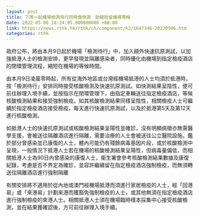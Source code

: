 ```yaml
---
layout: post
title: 下周一起機場檢測待行同時做快測　助縮短留機場等候
date: 2022-05-06 18:24:05.000000000 +08:00
link: https://news.rthk.hk/rthk/ch/component/k2/1647346-20220506.htm
categories: rthk
---
```


政府公布，將由本月9日起於機場「檢測待行」中，加入額外快速抗原測試，以加強抵港人士的檢測安排，更早發現並隔離感染者，同時優化由機場到指定檢疫酒店的閉環管理流程，縮短在機場的等候時間。
 
由本月9日凌晨零時起，所有從海外地區或台灣經機場抵港的人士均須於抵港時，按「檢測待行」安排同時接受核酸檢測及快速抗原測試。如快測結果呈陰性，便可前往辦理入境手續，並按指示在閉環管理下，由指定車輛送往指定檢疫酒店，等候核酸檢測結果和接受強制檢疫。如其核酸檢測結果同樣呈陰性，相關檢疫人士可繼續於指定檢疫酒店接受檢疫，每天進行快速抗原測試，以及於抵港第5天及第12天進行核酸檢測。
 
如抵港人士的快速抗原測試或核酸檢測結果呈陽性並確診，沒有明顯病徵亦無需醫學支援，會被送往隔離酒店進行隔離，需要治療的人士會被送往公立醫院設施。鑑於部分曾感染並已康復的人士，體內可能仍有殘餘病毒基因片段，或於核酸檢測中呈現，一般情況下抵港人士若在機場的核酸檢測結果呈陽性，但病毒量偏低，而相關抵港人士為90日內曾感染的康復人士，衞生署會參考核酸檢測結果數據及康復紀錄，考慮是否不界定為確診，並容許繼續留在指定檢疫酒店強制檢疫，而無須轉送往隔離酒店進行強制隔離
 
有關安排將不適用於從內地或澳門經機場抵港而須進行家居檢疫的人士，經「回港易」或「來港易」計劃來港而獲豁免強制檢疫的人士，或其他無須在指定檢疫酒店進行強制檢疫的來港人士。相關抵港人士須在機場臨時樣本採集中心接受核酸檢測，並在結果獲確認後，方可前往辦理入境手續。

